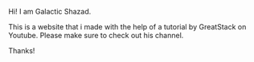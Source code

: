 Hi! I am Galactic Shazad.

This is a website that i made with the help of a tutorial by GreatStack on Youtube. Please make sure to check out his channel.

Thanks!
